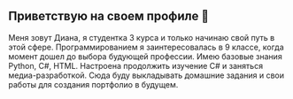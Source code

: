 ## Приветствую на своем профиле 👋
 Меня зовут Диана, я студентка 3 курса и только начинаю свой путь в этой сфере. Программированием я заинтересовалась в 9 классе, когда момент дошел до выбора будующей профессии. Имею базовые знания Python, C#, HTML. Настроена продолжить изучение C# и заняться медиа-разработкой. Сюда буду выкладывать домашние задания и свои работы для создания портфолио в будущем.


<!--
**Diana-Nikulina/Diana-Nikulina** is a ✨ _special_ ✨ repository because its `README.md` (this file) appears on your GitHub profile.

 Меня зовут Диана, я только студентка 3 курса и только начина свой путь в программировании. Программированием я заинтересовалась в 9 классе, когда момент дошел до выбора будующей профессии. Имею базовые знания Python, C#, HTML. Настроена продолжить изучение C# и заняться медиа-разработкой.
